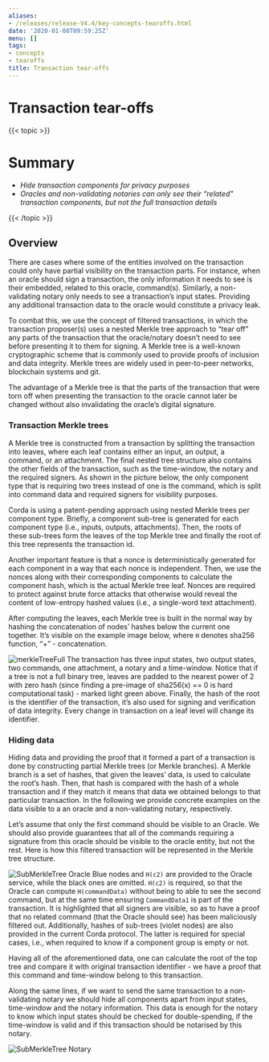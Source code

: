 ```yaml
---
aliases:
- /releases/release-V4.4/key-concepts-tearoffs.html
date: '2020-01-08T09:59:25Z'
menu: []
tags:
- concepts
- tearoffs
title: Transaction tear-offs
---
```



# Transaction tear-offs


{{< topic >}}

# Summary


* *Hide transaction components for privacy purposes*
* *Oracles and non-validating notaries can only see their “related” transaction components, but not the full transaction details*


{{< /topic >}}

## Overview

There are cases where some of the entities involved on the transaction could only have partial visibility on the
transaction parts. For instance, when an oracle should sign a transaction, the only information it needs to see is their
embedded, related to this oracle, command(s). Similarly, a non-validating notary only needs to see a transaction’s input
states. Providing any additional transaction data to the oracle would constitute a privacy leak.

To combat this, we use the concept of filtered transactions, in which the transaction proposer(s) uses a nested Merkle
tree approach to “tear off” any parts of the transaction that the oracle/notary doesn’t need to see before presenting it
to them for signing. A Merkle tree is a well-known cryptographic scheme that is commonly used to provide proofs of
inclusion and data integrity. Merkle trees are widely used in peer-to-peer networks, blockchain systems and git.

The advantage of a Merkle tree is that the parts of the transaction that were torn off when presenting the transaction
to the oracle cannot later be changed without also invalidating the oracle’s digital signature.


### Transaction Merkle trees

A Merkle tree is constructed from a transaction by splitting the transaction into leaves, where each leaf contains
either an input, an output, a command, or an attachment. The final nested tree structure also contains the
other fields of the transaction, such as the time-window, the notary and the required signers. As shown in the picture
below, the only component type that is requiring two trees instead of one is the command, which is split into
command data and required signers for visibility purposes.

Corda is using a patent-pending approach using nested Merkle trees per component type. Briefly, a component sub-tree
is generated for each component type (i.e., inputs, outputs, attachments). Then, the roots of these sub-trees
form the leaves of the top Merkle tree and finally the root of this tree represents the transaction id.

Another important feature is that a nonce is deterministically generated for each component in a way that each nonce
is independent. Then, we use the nonces along with their corresponding components to calculate the component hash,
which is the actual Merkle tree leaf. Nonces are required to protect against brute force attacks that otherwise would
reveal the content of low-entropy hashed values (i.e., a single-word text attachment).

After computing the leaves, each Merkle tree is built in the normal way by hashing the concatenation of nodes’ hashes
below the current one together. It’s visible on the example image below, where `H` denotes sha256 function, “+” - concatenation.

![merkleTreeFull](/en/images/merkleTreeFull.png "merkleTreeFull")
The transaction has three input states, two output states, two commands, one attachment, a notary and a time-window.
Notice that if a tree is not a full binary tree, leaves are padded to the nearest
power of 2 with zero hash (since finding a pre-image of sha256(x) == 0 is hard computational task) - marked light
green above. Finally, the hash of the root is the identifier of the transaction, it’s also used for signing and
verification of data integrity. Every change in transaction on a leaf level will change its identifier.


### Hiding data

Hiding data and providing the proof that it formed a part of a transaction is done by constructing partial Merkle trees
(or Merkle branches). A Merkle branch is a set of hashes, that given the leaves’ data, is used to calculate the
root’s hash. Then, that hash is compared with the hash of a whole transaction and if they match it means that data we
obtained belongs to that particular transaction. In the following we provide concrete examples on the data visible to a
an oracle and a non-validating notary, respectively.

Let’s assume that only the first command should be visible to an Oracle. We should also provide guarantees that all of
the commands requiring a signature from this oracle should be visible to the oracle entity, but not the rest. Here is how
this filtered transaction will be represented in the Merkle tree structure.

![SubMerkleTree Oracle](/en/images/SubMerkleTree_Oracle.png "SubMerkleTree Oracle")
Blue nodes and `H(c2)` are provided to the Oracle service, while the black ones are omitted. `H(c2)` is required, so
that the Oracle can compute `H(commandData)` without being to able to see the second command, but at the same time
ensuring `CommandData1` is part of the transaction. It is highlighted that all signers are visible, so as to have a
proof that no related command (that the Oracle should see) has been maliciously filtered out. Additionally, hashes of
sub-trees (violet nodes) are also provided in the current Corda protocol. The latter is required for special cases, i.e.,
when required to know if a component group is empty or not.

Having all of the aforementioned data, one can calculate the root of the top tree and compare it with original
transaction identifier - we have a proof that this command and time-window belong to this transaction.

Along the same lines, if we want to send the same transaction to a non-validating notary we should hide all components
apart from input states, time-window and the notary information. This data is enough for the notary to know which
input states should be checked for double-spending, if the time-window is valid and if this transaction should be
notarised by this notary.

![SubMerkleTree Notary](/en/images/SubMerkleTree_Notary.png "SubMerkleTree Notary")
